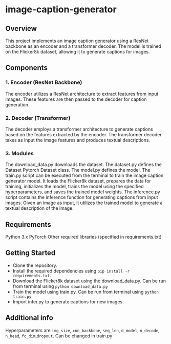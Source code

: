 # image-caption-generator

## Overview

This project implements an image caption generator using a ResNet backbone as an encoder and a transformer decoder. The model is trained on the Flicker8k dataset, allowing it to generate captions for images.

## Components

### 1. Encoder (ResNet Backbone)

The encoder utilizes a ResNet architecture to extract features from input images. These features are then passed to the decoder for caption generation.

### 2. Decoder (Transformer)

The decoder employs a transformer architecture to generate captions based on the features extracted by the encoder. The transformer decoder takes as input the image features and produces textual descriptions.

### 3. Modules

The download_data.py downloads the dataset.
The dataset.py defines the Dataset Pytorch Dataset class.
The model.py defines the model.
The train.py script can be executed from the terminal to train the image caption generator model. It loads the Flicker8k dataset, prepares the data for training, initializes the model, trains the model using the specified hyperparameters, and saves the trained model weights.
The inference.py script contains the inference function for generating captions from input images. Given an image as input, it utilizes the trained model to generate a textual description of the image.

## Requirements

Python 3.x
PyTorch
Other required libraries (specified in requirements.txt)

## Getting Started

- Clone the repository.
- Install the required dependencies using `pip install -r requirements.txt.`
- Download the Flicker8k dataset using the download_data.py. Can be run from terminal using `python download_data.py`
- Train the model using train.py. Can be run from terminal using `python train.py`
- Import infer.py to generate captions for new images.

## Additional info

Hyperparameters are `img_size`, `cnn_backbone`, `seq_len`, `d_model`, `n_decode`, `n_head`, `fc_dim`,`dropout`. 
Can be changed in train.py
